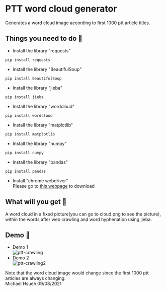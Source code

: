# PTT word cloud generator
Generates a word cloud image according to first 1000 ptt article titles.
  
## Things you need to do :open_book:
* Install the library "requests"
```
pip install requests
```
* Install the library "BeautifulSoup"
```
pip install BeautifulSoup
```
* Install the library "jieba"
```
pip install jieba
```
* Install the library "wordcloud"
```
pip install wordcloud
```
* Install the library "matplotlib"
```
pip install matplotlib
```
* Install the library "numpy"
```
pip install numpy
```
* Install the library "pandas"
```
pip install pandas
```
* Install "chrome webdriver"  
Please go to [this webpage](https://chromedriver.chromium.org/) to download
  
## What will you get :icecream:
A word cloud in a fixed picture(you can go to cloud.png to see the picture), within the words after web crawling and word hyphenation using jieba.
  
## Demo :eyes:
* Demo 1  
![ptt-crawling](https://user-images.githubusercontent.com/78197510/132520861-c68efee6-b829-4081-a431-ad52cacb09b0.png)  
* Demo 2  
![ptt-crawling2](https://user-images.githubusercontent.com/78197510/132520900-a84d83e3-8002-436f-a4e5-3e480aebcc7d.png)  
  
Note that the word cloud image would change since the first 1000 ptt articles are always changing.  
Michael Hsueh 09/08/2021
